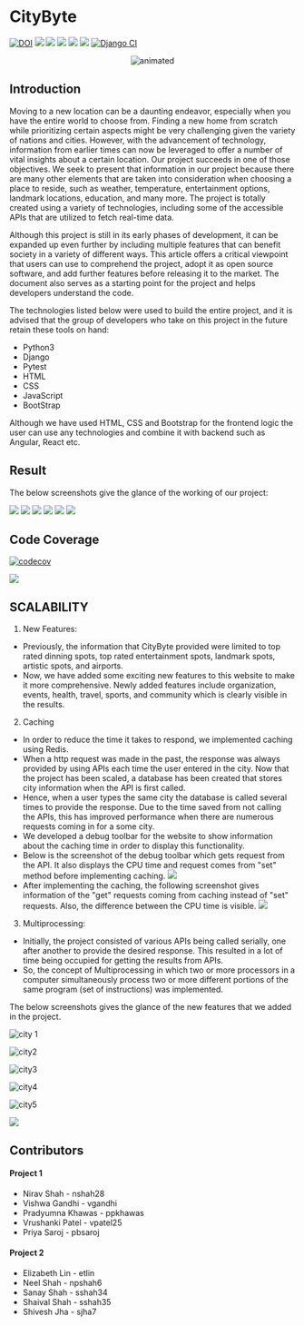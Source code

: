 # CityByte 


[![DOI](https://zenodo.org/badge/541612969.svg)](https://zenodo.org/badge/latestdoi/541612969) ![](https://img.shields.io/github/license/therealppk/CityByte) ![](https://img.shields.io/github/issues/therealppk/CityByte?style=plastic) ![](https://img.shields.io/github/issues-closed-raw/therealppk/CityByte?style=plastic) ![](https://img.shields.io/github/languages/code-size/therealppk/CityByte?style=plastic) ![](https://img.shields.io/github/contributors/therealppk/CityByte?style=plastic) [![Django CI](https://github.com/therealppk/CityByte/actions/workflows/django.yml/badge.svg)](https://github.com/therealppk/CityByte/actions/workflows/django.yml)



<p align="center">
  <img src="https://github.com/therealppk/citybytesrough/blob/main/CityBytes.gif" alt="animated" />
</p>

## Introduction
Moving to a new location can be a daunting endeavor, especially when you have the entire world to choose from. Finding a new home from scratch while prioritizing certain aspects might be very challenging given the variety of nations and cities. However, with the advancement of technology, information from earlier times can now be leveraged to offer a number of vital insights about a certain location. Our project succeeds in one of those objectives. We seek to present that information in our project because there are many other elements that are taken into consideration when choosing a place to reside, such as weather, temperature, entertainment options, landmark locations, education, and many more. The project is totally created using a variety of technologies, including some of the accessible APIs that are utilized to fetch real-time data.

Although this project is still in its early phases of development, it can be expanded up even further by including multiple features that can benefit society in a variety of different ways. This article offers a critical viewpoint that users can use to comprehend the project, adopt it as open source software, and add further features before releasing it to the market. The document also serves as a starting point for the project and helps developers understand the code.

The technologies listed below were used to build the entire project, and it is advised that the group of developers who take on this project in the future retain these tools on hand:

* Python3
* Django
* Pytest
* HTML
* CSS
* JavaScript
* BootStrap

Although we have used HTML, CSS and Bootstrap for the frontend logic the user can use any technologies and combine it with backend such as Angular, React etc.

## Result
The below screenshots give the glance of the working of our project:

![](https://github.com/Sanayshah2/CityByte/blob/main/docs/assets/IS1.png)
![](https://github.com/Sanayshah2/CityByte/blob/main/docs/assets/IS2.png)
![](https://github.com/Sanayshah2/CityByte/blob/main/docs/assets/IS3.png) 
![](https://github.com/Sanayshah2/CityByte/blob/main/docs/assets/IS4.png)
![](https://github.com/Sanayshah2/CityByte/blob/main/docs/assets/IS5.png)
![](https://github.com/Sanayshah2/CityByte/blob/main/docs/assets/IS6.png)


## Code Coverage
[![codecov](https://codecov.io/gh/therealppk/CityByte/branch/main/graph/badge.svg?token=HRK9X7OI2J)](https://codecov.io/gh/therealppk/CityByte)

![](https://github.com/therealppk/CityByte/blob/main/docs/assets/code_coverage.png)

<!-- ## Future Scope
* Caching results from API using Redis in order to improve the performance.
* Addition of search bar with category filter, that will help the user to search based on his/ her requirements.
* To run multiple API requests simultaneously, multithreading will be used. -->

## SCALABILITY
1. New Features:
* Previously, the information that CityByte provided were limited to top rated dinning spots, top rated entertainment spots, landmark spots, artistic spots, and airports.
* Now, we have added some exciting new features to this website to make it more comprehensive. Newly added features include organization, events, health, travel, sports, and community which is clearly visible in the results.

2. Caching
* In order to reduce the time it takes to respond, we implemented caching using Redis.
* When a http request was made in the past, the response was always provided by using APIs each time the user entered in the city. Now that the project has been scaled, a database has been created that stores city information when the API is first called.
* Hence, when a user types the same city the database is called several times to provide the response. Due to the time saved from not calling the APIs, this has improved performance when there are numerous requests coming in for a some city.
* We developed a debug toolbar for the website to show information about the caching time in order to display this functionality. 
* Below is the screenshot of the debug toolbar which gets request from the API. It also displays the CPU time and request comes from "set" method before implementing caching.
![](https://github.com/Sanayshah2/CityByte/blob/main/docs/assets/API.png)
* After implementing the caching, the following screenshot gives information of the "get" requests coming from caching instead of "set" requests. Also, the difference between the CPU time is visible.
![](https://github.com/Sanayshah2/CityByte/blob/main/docs/assets/cache.png)


3. Multiprocessing:
* Initially, the project consisted of various APIs being called serially, one after another to provide the desired response. This resulted in a lot of time being occupied for getting the results from APIs. 
* So, the concept of Multiprocessing in which two or more processors in a computer simultaneously process two or more different portions of the same program (set of instructions) was implemented.

The below screenshots gives the glance of the new features that we added in the project.

![city 1](https://github.com/Sanayshah2/CityByte/blob/main/docs/assets/NY1%20(1).png)

![city2](https://github.com/Sanayshah2/CityByte/blob/main/docs/assets/NY2.png)

![city3](https://github.com/Sanayshah2/CityByte/blob/main/docs/assets/NY1%20(2).png)

![city4](https://github.com/Sanayshah2/CityByte/blob/main/docs/assets/NY1%20(3).png)

![city5](https://github.com/Sanayshah2/CityByte/blob/main/docs/assets/NY1%20(4).png)

![](https://github.com/Sanayshah2/CityByte/blob/main/docs/assets/NY1%20(5).png)

## Contributors

#### Project 1
* Nirav Shah - nshah28
* Vishwa Gandhi - vgandhi
* Pradyumna Khawas - ppkhawas
* Vrushanki Patel - vpatel25
* Priya Saroj - pbsaroj

#### Project 2
* Elizabeth Lin - etlin
* Neel Shah - npshah6
* Sanay Shah - sshah34
* Shaival Shah - sshah35
* Shivesh Jha - sjha7
